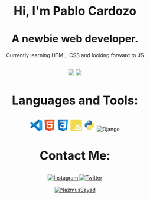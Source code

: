 <h3 style="font-size: 2rem;font-weight:bold" align="center">Hi, I'm Pablo Cardozo</h1>
<h1 align="center">A newbie web developer.</h2>
<p align="center">Currently learning HTML, CSS and looking forward to JS</p>

<br/>

<div align="center">
  <img height="170em" src="https://github-readme-stats.vercel.app/api?username=pablojcdev&show_icons=true&theme=dracula&include_all_commits=true&count_private=true"/>
  <img height="170em" src="https://github-readme-stats.vercel.app/api/top-langs/?username=pablojcdev&langs_count=7&theme=dracula"/>
</div>
  
<h3 style="font-size: 2rem;font-weight:bold" align="center">Languages and Tools:</h1>

<p align="center" margin="0px 50px">
<img alt="Visual Studio Code" width="32px" src="https://raw.githubusercontent.com/github/explore/80688e429a7d4ef2fca1e82350fe8e3517d3494d/topics/visual-studio-code/visual-studio-code.png" />
<img alt="HTML" width="32px" src="https://raw.githubusercontent.com/devicons/devicon/master/icons/html5/html5-original.svg">
<img alt="CSS" width="32px" src="https://raw.githubusercontent.com/devicons/devicon/master/icons/css3/css3-original.svg">
<img alt="JS" width="32px" src="https://raw.githubusercontent.com/devicons/devicon/master/icons/javascript/javascript-plain.svg">
<img alt="Python" width="32px" src="https://raw.githubusercontent.com/devicons/devicon/master/icons/python/python-original.svg">
<img alt="Django" width="32px" src="https://cdn.jsdelivr.net/gh/devicons/devicon/icons/django/django-original.svg">
</p>
  
<h3 style="font-size: 2rem;font-weight:bold" align="center">Contact Me:</h1>

<p align="center" margin="0px 50px">
  <a href="https://www.instagram.com/pablojcdev">
    <img alt="Instagram" width="32px" src="http://svgur.com/i/dDM.svg">
  </a>
  <a href="https://twitter.com/pablojcdev">
    <img alt="Twitter" width="32px" src="http://svgur.com/i/dCL.svg">
  </a>
</p>
  

  
<p align="center">
<a href="#" align="center" width="32px"><img align="center" src="https://komarev.com/ghpvc/?username=pablojcdev&label=Profile%20views&color=0e75b6&style=flat" alt="NazmusSayad"/></a>
</p>
